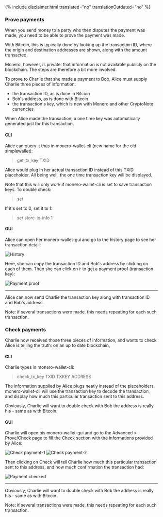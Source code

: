 {% include disclaimer.html translated="no" translationOutdated="no" %}

### Prove payments

When you send money to a party who then disputes the payment was made, you
need to be able to prove the payment was made.

With Bitcoin, this is typically done by looking up the transaction ID, where
the origin and destination addresses are shown, along with the amount
transacted.

Monero, however, is private: that information is not available publicly on
the blockchain. The steps are therefore a bit more involved.

To prove to Charlie that she made a payment to Bob, Alice must supply
Charlie three pieces of information:

- the transaction ID, as is done in Bitcoin
- Bob's address, as is done with Bitcoin
- the transaction's key, which is new with Monero and other CryptoNote
  currencies

When Alice made the transaction, a one time key was automatically generated
just for this transaction.

#### CLI

Alice can query it thus in monero-wallet-cli (new name for the old
simplewallet):

> get_tx_key TXID

Alice would plug in her actual transaction ID instead of this TXID
placeholder. All being well, the one time transaction key will be displayed.

Note that this will only work if monero-wallet-cli is set to save
transaction keys. To double check:

> set

If it's set to 0, set it to 1:

> set store-tx-info 1

#### GUI

Alice can open her monero-wallet-gui and go to the history page to see her
transaction detail:

![History](/img/resources/user-guides/en/prove-payment/history.avif)

Here, she can copy the transaction ID and Bob's address by clicking on each
of them.  Then she can click on `P` to get a payment proof (transaction
key):

![Payment
proof](/img/resources/user-guides/en/prove-payment/payment-proof.png)


---

Alice can now send Charlie the transaction key along with transaction ID and
Bob's address.

Note: if several transactions were made, this needs repeating for each such
transaction.

### Check payments

Charlie now received those three pieces of information, and wants to check
Alice is telling the truth: on an up to date blockchain,

#### CLI

Charlie types in monero-wallet-cli:

> check_tx_key TXID TXKEY ADDRESS

The information supplied by Alice plugs neatly instead of the
placeholders. monero-wallet-cli will use the transaction key to decode the
transaction, and display how much this particular transaction sent to this
address.

Obviously, Charlie will want to double check with Bob the address is really
his - same as with Bitcoin.

#### GUI

Charlie will open his monero-wallet-gui and go to the Advanced > Prove/Check page to fill the Check section with the informations provided by Alice:

![Check
payment-1](/img/resources/user-guides/en/prove-payment/check-payment-1.avif)
![Check
payment-2](/img/resources/user-guides/en/prove-payment/check-payment-2.avif)

Then clicking on Check will tell Charlie how much this particular
transaction sent to this address, and how much confirmation the transaction
had:

![Payment
checked](/img/resources/user-guides/en/prove-payment/payment-checked.png)


---

Obviously, Charlie will want to double check with Bob the address is really
his - same as with Bitcoin.

Note: if several transactions were made, this needs repeating for each such
transaction.
